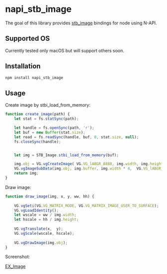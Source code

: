 # napi_stb_image

The goal of this library provides [stb_image](https://github.com/nothings/stb/blob/master/stb_image.h) bindings for node using N-API.  

## Supported OS
Currently tested only macOS but will support others soon.

## Installation

```javascript
npm install napi_stb_image
```

## Usage

Create image by stbi_load_from_memory:
```javascript
function create_image(path) {
    let stat = fs.statSync(path);

    let handle = fs.openSync(path, 'r');
    let buf = new Buffer(stat.size);
    let read = fs.readSync(handle, buf, 0, stat.size, null); 
    fs.closeSync(handle);


	let img = STB_Image.stbi_load_from_memory(buf);

    img.obj = VG.vgCreateImage( VG.VG_lABGR_8888, img.width, img.height, VG.VG_IMAGE_QUALITY_BETTER);
    VG.vgImageSubData(img.obj, img.buffer, img.width * 4,  VG.VG_lABGR_8888, 0, 0, img.width, img.height);
    return img;
}
```

Draw image:
```javascript
function draw_image(img, x, y, ww, hh) {
    
    VG.vgSeti(VG.VG_MATRIX_MODE, VG.VG_MATRIX_IMAGE_USER_TO_SURFACE);
    VG.vgLoadIdentity();
    let wscale = ww / img.width;
    let hscale = hh / img.height;
    
    VG.vgTranslate(x,  y);
    VG.vgScale(wscale, hscale);
    
    VG.vgDrawImage(img.obj);
}
```

Screenshot:

[EX_Image](./image/EX_Image.jpeg)
